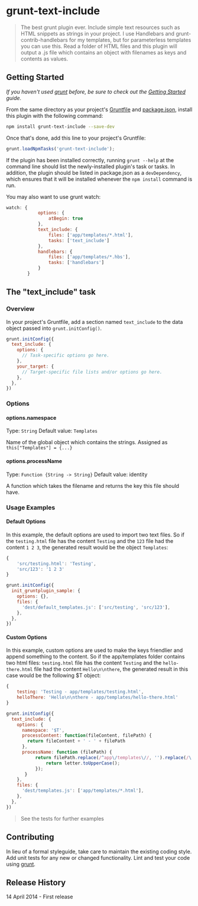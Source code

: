 # grunt-text-include

> The best grunt plugin ever.
Include simple text resources such as HTML snippets as strings in your project. I use Handlebars and grunt-contrib-handlebars for my templates, but for parameterless templates you can use this. Read a folder of HTML files and this plugin will output a .js file which contains an object with filenames as keys and contents as values.

## Getting Started
_If you haven't used [grunt][] before, be sure to check out the [Getting Started][] guide._

From the same directory as your project's [Gruntfile][Getting Started] and [package.json][], install this plugin with the following command:

```bash
npm install grunt-text-include --save-dev
```

Once that's done, add this line to your project's Gruntfile:

```js
grunt.loadNpmTasks('grunt-text-include');
```

If the plugin has been installed correctly, running `grunt --help` at the command line should list the newly-installed plugin's task or tasks. In addition, the plugin should be listed in package.json as a `devDependency`, which ensures that it will be installed whenever the `npm install` command is run.

[grunt]: http://gruntjs.com/
[Getting Started]: https://github.com/gruntjs/grunt/blob/devel/docs/getting_started.md
[package.json]: https://npmjs.org/doc/json.html

You may also want to use grunt watch:
```js
watch: {
            options: {
                atBegin: true
            },
            text_include: {
                files: ['app/templates/*.html'],
                tasks: ['text_include']
            },
            handlebars: {
                files: ['app/templates/*.hbs'],
                tasks: ['handlebars']
            }
        }
```

## The "text_include" task

### Overview
In your project's Gruntfile, add a section named `text_include` to the data object passed into `grunt.initConfig()`.

```js
grunt.initConfig({
  text_include: {
    options: {
      // Task-specific options go here.
    },
    your_target: {
      // Target-specific file lists and/or options go here.
    },
  },
})
```

### Options

#### options.namespace
Type: `String`
Default value: `Templates`

Name of the global object which contains the strings. Assigned as `this["Templates"] = {...}`

#### options.processName
Type: `Function {String -> String}`
Default value: identity

A function which takes the filename and returns the key this file should have.

### Usage Examples

#### Default Options
In this example, the default options are used to import two text files. So if the `testing.html` file has the content `Testing` and the `123` file had the content `1 2 3`, the generated result would be the object `Templates`:

```js
{
    'src/testing.html': 'Testing',
    'src/123': '1 2 3'
}
```

```js
grunt.initConfig({
  init_gruntplugin_sample: {
    options: {},
    files: {
      'dest/default_templates.js': ['src/testing', 'src/123'],
    },
  },
})
```

#### Custom Options
In this example, custom options are used to make the keys friendlier and append something to the content. So if the app/templates folder contains two html files: `testing.html` file has the content `Testing` and the `hello-there.html` file had the content `Hello\n\nthere`, the generated result in this case would be the following $T object:

```js
{
    testing: 'Testing - app/templates/testing.html',
    helloThere: 'Hello\n\nthere - app/templates/hello-there.html'
}
```

```js
grunt.initConfig({
  text_include: {
    options: {
      namespace: '$T',
      processContent: function(fileContent, filePath) {
        return fileContent + ' - ' + filePath
      },
      processName: function (filePath) {
           return filePath.replace(/^app\/templates\//, '').replace(/\.html$/, '').replace(/-(\w)/g, function (match, letter) {
               return letter.toUpperCase();
           });
       }
    },
    files: {
      'dest/templates.js': ['app/templates/*.html'],
    },
  },
})
```
>See the tests for further examples

## Contributing
In lieu of a formal styleguide, take care to maintain the existing coding style. Add unit tests for any new or changed functionality. Lint and test your code using [grunt][].

## Release History
14 April 2014 - First release